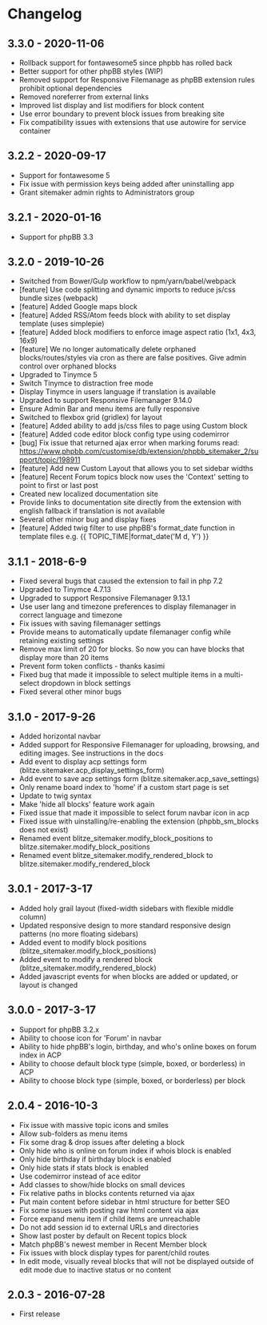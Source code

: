 # Changelog

## 3.3.0 - 2020-11-06

-   Rollback support for fontawesome5 since phpbb has rolled back
-   Better support for other phpBB styles (WIP)
-   Removed support for Responsive Filemanage as phpBB extension rules prohibit optional dependencies
-   Removed noreferrer from external links
-   Improved list display and list modifiers for block content
-   Use error boundary to prevent block issues from breaking site
-   Fix compatibility issues with extensions that use autowire for service container

## 3.2.2 - 2020-09-17

-   Support for fontawesome 5
-   Fix issue with permission keys being added after uninstalling app
-   Grant sitemaker admin rights to Administrators group

## 3.2.1 - 2020-01-16

-   Support for phpBB 3.3

## 3.2.0 - 2019-10-26

-   Switched from Bower/Gulp workflow to npm/yarn/babel/webpack
-   [feature] Use code splitting and dynamic imports to reduce js/css bundle sizes (webpack)
-   [feature] Added Google maps block
-   [feature] Added RSS/Atom feeds block with ability to set display template (uses simplepie)
-   [feature] Added block modifiers to enforce image aspect ratio (1x1, 4x3, 16x9)
-   [feature] We no longer automatically delete orphaned blocks/routes/styles via cron as there are false positives. Give admin control over orphaned blocks
-   Upgraded to Tinymce 5
-   Switch Tinymce to distraction free mode
-   Display Tinymce in users language if translation is available
-   Upgraded to support Responsive Filemanager 9.14.0
-   Ensure Admin Bar and menu items are fully responsive
-   Switched to flexbox grid (gridlex) for layout
-   [feature] Added ability to add js/css files to page using Custom block
-   [feature] Added code editor block config type using codemirror
-   [bug] Fix issue that returned ajax error when marking forums read: https://www.phpbb.com/customise/db/extension/phpbb_sitemaker_2/support/topic/198911
-   [feature] Add new Custom Layout that allows you to set sidebar widths
-   [feature] Recent Forum topics block now uses the 'Context' setting to point to first or last post
-   Created new localized documentation site
-   Provide links to documentation site directly from the extension with english fallback if translation is not available
-   Several other minor bug and display fixes
-   [feature] Added twig filter to use phpBB's format_date function in template files e.g. {{ TOPIC_TIME|format_date('M d, Y') }}

## 3.1.1 - 2018-6-9

-   Fixed several bugs that caused the extension to fail in php 7.2
-   Upgraded to Tinymce 4.7.13
-   Upgraded to support Responsive Filemanager 9.13.1
-   Use user lang and timezone preferences to display filemanager in correct language and timezone
-   Fix issues with saving filemanager settings
-   Provide means to automatically update filemanager config while retaining existing settings
-   Remove max limit of 20 for blocks. So now you can have blocks that display more than 20 items
-   Prevent form token conflicts - thanks kasimi
-   Fixed bug that made it impossible to select multiple items in a multi-select dropdown in block settings
-   Fixed several other minor bugs

## 3.1.0 - 2017-9-26

-   Added horizontal navbar
-   Added support for Responsive Filemanager for uploading, browsing, and editing images. See instructions in the docs
-   Add event to display acp settings form (blitze.sitemaker.acp_display_settings_form)
-   Add event to save acp settings form (blitze.sitemaker.acp_save_settings)
-   Only rename board index to 'home' if a custom start page is set
-   Update to twig syntax
-   Make 'hide all blocks' feature work again
-   Fixed issue that made it impossible to select forum navbar icon in acp
-   Fixed issue with uinstalling/re-enabling the extension (phpbb_sm_blocks does not exist)
-   Renamed event blitze_sitemaker.modify_block_positions to blitze.sitemaker.modify_block_positions
-   Renamed event blitze_sitemaker.modify_rendered_block to blitze.sitemaker.modify_rendered_block

## 3.0.1 - 2017-3-17

-   Added holy grail layout (fixed-width sidebars with flexible middle column)
-   Updated responsive design to more standard responsive design patterns (no more floating sidebars)
-   Added event to modify block positions (blitze_sitemaker.modify_block_positions)
-   Added event to modify a rendered block (blitze_sitemaker.modify_rendered_block)
-   Added javascript events for when blocks are added or updated, or layout is changed

## 3.0.0 - 2017-3-17

-   Support for phpBB 3.2.x
-   Ability to choose icon for 'Forum' in navbar
-   Ability to hide phpBB's login, birthday, and who's online boxes on forum index in ACP
-   Ability to choose default block type (simple, boxed, or borderless) in ACP
-   Ability to choose block type (simple, boxed, or borderless) per block

## 2.0.4 - 2016-10-3

-   Fix issue with massive topic icons and smiles
-   Allow sub-folders as menu items
-   Fix some drag & drop issues after deleting a block
-   Only hide who is online on forum index if whois block is enabled
-   Only hide birthday if birthday block is enabled
-   Only hide stats if stats block is enabled
-   Use codemirror instead of ace editor
-   Add classes to show/hide blocks on small devices
-   Fix relative paths in blocks contents returned via ajax
-   Put main content before sidebar in html structure for better SEO
-   Fix some issues with posting raw html content via ajax
-   Force expand menu item if child items are unreachable
-   Do not add session id to external URLs and directories
-   Show last poster by default on Recent topics block
-   Match phpBB's newest member in Recent Member block
-   Fix issues with block display types for parent/child routes
-   In edit mode, visually reveal blocks that will not be displayed outside of edit mode due to inactive status or no content

## 2.0.3 - 2016-07-28

-   First release
